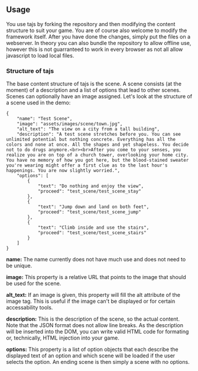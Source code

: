 ## Usage
You use tajs by forking the repository and then modifying the content structure to suit
your game. You are of course also welcome to modify the framework itself. After you
have done the changes, simply put the files on a webserver. In theory you can also bundle
the repository to allow offline use, however this is not guarranteed to work in every
browser as not all allow javascript to load local files.

### Structure of tajs
The base content structure of tajs is the scene. A scene consists (at the moment) of a
description and a list of options that lead to other scenes. Scenes can optionally
have an image assigned. Let's look at the structure of a scene used in the demo:
```
{
    "name": "Test Scene",
    "image": "assets/images/scene/town.jpg",
    "alt_text": "The view on a city from a tall building",
    "description": "A test scene stretches before you. You can see unlimited potential but nothing concrete. Everything has all the colors and none at once. All the shapes and yet shapeless. You decide not to do drugs anymore.<br><br>After you come to your senses, you realize you are on top of a church tower, overlooking your home city. You have no memory of how you got here, but the blood-stained sweater you're wearing might offer a first clue as to the last hour's happenings. You are now slightly worried.",
    "options": [
        {
            "text": "Do nothing and enjoy the view",
            "proceed": "test_scene/test_scene_stay"
        },
        {
            "text": "Jump down and land on both feet",
            "proceed": "test_scene/test_scene_jump"
        },
        {
            "text": "Climb inside and use the stairs",
            "proceed": "test_scene/test_scene_stairs"
        }
    ]
}
```
**name:** The name currently does not have much use and does not need to be unique.

**image:** This property is a relative URL that points to the image that should be
used for the scene.

**alt_text:** If an image is given, this property will fill the alt attribute of the
image tag. This is useful if the image can't be displayed or for certain accessability
tools.

**description:** This is the description of the scene, so the actual content. Note that
the JSON format does not allow line breaks. As the description will be inserted into the
DOM, you can write valid HTML code for formating or, technically, HTML injection into
your game.

**options:** This property is a list of option objects that each describe the displayed
text of an option and which scene will be loaded if the user selects the option. An ending
scene is then simply a scene with no options.
